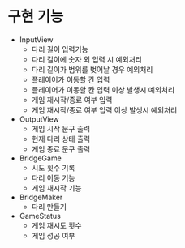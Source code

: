 # 구현 기능 #

- InputView
  - 다리 길이 입력기능
  - 다리 길이에 숫자 외 입력 시 예외처리
  - 다리 길이가 범위를 벗어날 경우 예외처리
  - 플레이어가 이동할 칸 입력
  - 플레이어가 이동할 칸 입력 이상 발생시 예외처리
  - 게임 재시작/종료 여부 입력
  - 게임 재시작/종료 여부 입력 이상 발생시 예외처리
- OutputView
  - 게임 시작 문구 출력
  - 현재 다리 상태 출력
  - 게임 종료 문구 출력
- BridgeGame
  - 시도 횟수 기록
  - 다리 이동 기능
  - 게임 재시작 기능
- BridgeMaker
  - 다리 만들기
- GameStatus
  - 게임 재시도 횟수
  - 게임 성공 여부